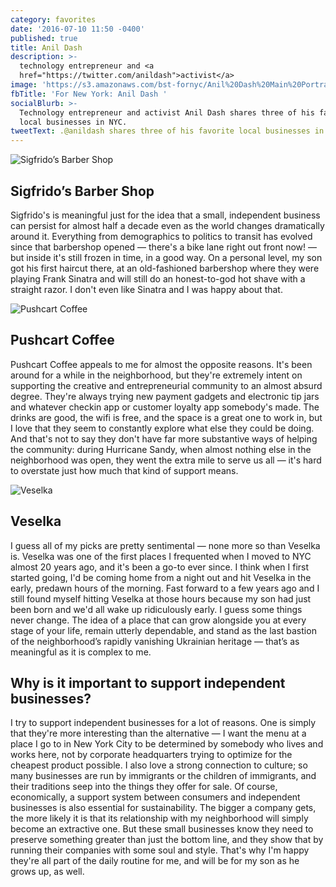 ```yaml
---
category: favorites
date: '2016-07-10 11:50 -0400'
published: true
title: Anil Dash
description: >-
  technology entrepreneur and <a
  href="https://twitter.com/anildash">activist</a>
image: 'https://s3.amazonaws.com/bst-fornyc/Anil%20Dash%20Main%20Portrait.jpg'
fbTitle: 'For New York: Anil Dash '
socialBlurb: >-
  Technology entrepreneur and activist Anil Dash shares three of his favorite
  local businesses in NYC.
tweetText: .@anildash shares three of his favorite local businesses in NYC.
---
```

![Sigfrido’s Barber Shop](https://s3.amazonaws.com/bst-fornyc/Anil%20Dash%20Sigfrido's.jpg)
## Sigfrido’s Barber Shop
Sigfrido's is meaningful just for the idea that a small, independent business can persist for almost half a decade even as the world changes dramatically around it. Everything from demographics to politics to transit has evolved since that barbershop opened — there's a bike lane right out front now! — but inside it's still frozen in time, in a good way. On a personal level, my son got his first haircut there, at an old-fashioned barbershop where they were playing Frank Sinatra and will still do an honest-to-god hot shave with a straight razor. I don't even like Sinatra and I was happy about that.

![Pushcart Coffee](https://s3.amazonaws.com/bst-fornyc/Anil%20Dash%20Pushcart%20Coffee.jpg)
## Pushcart Coffee
Pushcart Coffee appeals to me for almost the opposite reasons. It's been around for a while in the neighborhood, but they're extremely intent on supporting the creative and entrepreneurial community to an almost absurd degree. They're always trying new payment gadgets and electronic tip jars and whatever checkin app or customer loyalty app somebody's made. The drinks are good, the wifi is free, and the space is a great one to work in, but I love that they seem to constantly explore what else they could be doing. And that's not to say they don't have far more substantive ways of helping the community: during Hurricane Sandy, when almost nothing else in the neighborhood was open, they went the extra mile to serve us all — it's hard to overstate just how much that kind of support means.

![Veselka](https://s3.amazonaws.com/bst-fornyc/Anil%20Dash%20Veselka.jpg)
## Veselka
I guess all of my picks are pretty sentimental — none more so than Veselka is. Veselka was one of the first places I frequented when I moved to NYC almost 20 years ago, and it's been a go-to ever since. I think when I first started going, I'd be coming home from a night out and hit Veselka in the early, predawn hours of the morning. Fast forward to a few years ago and I still found myself hitting Veselka at those hours because my son had just been born and we'd all wake up ridiculously early. I guess some things never change. The idea of a place that can grow alongside you at every stage of your life, remain utterly dependable, and stand as the last bastion of the neighborhood’s rapidly vanishing Ukrainian heritage — that’s as meaningful as it is complex to me.

## Why is it important to support independent businesses?
I try to support independent businesses for a lot of reasons. One is simply that they're more interesting than the alternative — I want the menu at a place I go to in New York City to be determined by somebody who lives and works here, not by corporate headquarters trying to optimize for the cheapest product possible. I also love a strong connection to culture; so many businesses are run by immigrants or the children of immigrants, and their traditions seep into the things they offer for sale. Of course, economically, a support system between consumers and independent businesses is also essential for sustainability. The bigger a company gets, the more likely it is that its relationship with my neighborhood will simply become an extractive one. But these small businesses know they need to preserve something greater than just the bottom line, and they show that by running their companies with some soul and style. That's why I'm happy they're all part of the daily routine for me, and will be for my son as he grows up, as well.

